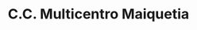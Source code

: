 ---
title: "C.C. Multicentro Maiquetia"
url: /la-guaira/c-c-multicentro-maiquetia/
shop: centro comercial
---